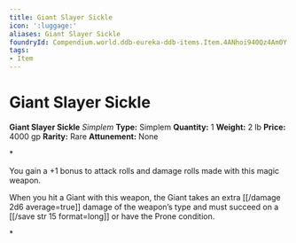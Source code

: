 ```yaml
---
title: Giant Slayer Sickle
icon: ':luggage:'
aliases: Giant Slayer Sickle
foundryId: Compendium.world.ddb-eureka-ddb-items.Item.4ANhoi940Qz4Am0Y
tags:
- Item
---
```


# Giant Slayer Sickle

**Giant Slayer Sickle**
_Simplem_
**Type:** Simplem
**Quantity:** 1
**Weight:** 2 lb
**Price:** 4000 gp
**Rarity:** Rare
**Attunement:** None

*<p>You gain a +1 bonus to attack rolls and damage rolls made with this magic weapon.

When you hit a Giant with this weapon, the Giant takes an extra  [[/damage 2d6 average=true]] damage of the weapon’s type and must succeed on a [[/save str 15 format=long]] or have the Prone condition.</p>*